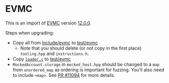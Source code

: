 # EVMC

This is an import of [EVMC](https://github.com/ipsilon/evmc) version [12.0.0](https://github.com/ipsilon/evmc/releases/tag/v12.0.0).

Steps when upgrading:
- Copy all from [include/evmc](https://github.com/ipsilon/evmc/tree/master/include/evmc) to [test/evmc](https://github.com/argotorg/solidity/tree/develop/test/evmc)
    - Note that you should delete (or not copy in the first place) `tooling.hpp` and `instructions.h`.
- Copy [`loader.c`](https://github.com/ipsilon/evmc/blob/master/lib/loader/loader.c) to [test/evmc](https://github.com/argotorg/solidity/tree/develop/test/evmc)
- `MockedAccount.storage` in `mocked_host.hpp` should be changed to a `map` from `unordered_map` as ordering is important for fuzzing. You'll also need to include `<map>`.
    See [PR #11094](https://github.com/argotorg/solidity/pull/11094) for more details.
